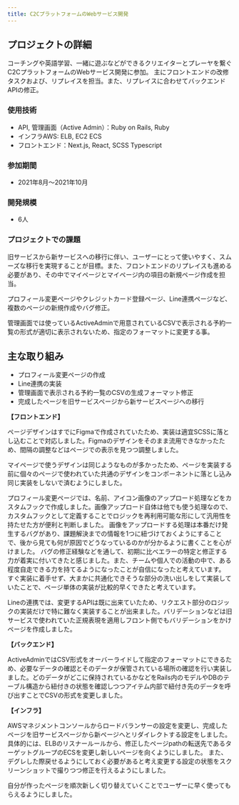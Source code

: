 ```yaml
---
title: C2CプラットフォームのWebサービス開発
---
```


## プロジェクトの詳細

コーチングや英語学習、一緒に遊ぶなどができるクリエイターとプレーヤを繋ぐC2CプラットフォームのWebサービス開発に参加。
主にフロントエンドの改修タスクおよび、リプレイスを担当。また、リプレイスに合わせてバックエンドAPIの修正。

### 使用技術

- API, 管理画面（Active Admin）：Ruby on Rails, Ruby
- インフラAWS: ELB, EC2 ECS
- フロントエンド：Next.js, React, SCSS Typescript

### 参加期間

- 2021年8月〜2021年10月

### 開発規模

- 6人

### プロジェクトでの課題

旧サービスから新サービスへの移行に伴い、ユーザーにとって使いやすく、スムーズな移行を実現することが目標。また、フロントエンドのリプレイスも進める必要があり、その中でマイページとマイページ内の項目の新規ページ作成を担当。

プロフィール変更ページやクレジットカード登録ページ、Line連携ページなど、複数のページの新規作成やバグ修正。

管理画面では使っているActiveAdminで用意されているCSVで表示される予約一覧の形式が適切に表示されないため、指定のフォーマットに変更する事。

## 主な取り組み

- プロフィール変更ページの作成
- Line連携の実装
- 管理画面で表示される予約一覧のCSVの生成フォーマット修正
- 完成したページを旧サービスページから新サービスページへの移行

**【フロントエンド】**

ページデザインはすでにFigmaで作成されていたため、実装は適宜SCSSに落とし込むことで対応しました。Figmaのデザインをそのまま流用できなかったため、間隔の調整などはページでの表示を見つつ調整しました。

マイページで使うデザインは同じようなものが多かったため、ページを実装する前に個々のページで使われていた共通のデザインをコンポーネントに落とし込み同じ実装をしないで済むようにしました。

プロフィール変更ページでは、名前、アイコン画像のアップロード処理などをカスタムフックで作成しました。画像アップロード自体は他でも使う処理なので、カスタムフックとして定義することでロジックを再利用可能な形にして汎用性を持たせた方が便利と判断しました。
画像をアップロードする処理は本番だけ発生するバグがあり、課題解決までの情報を1つに紐づけておくようにすることで、後から見ても何が原因でどうなっているのかが分かるように書くことを心がけました。
バグの修正経験などを通して、初期に比べエラーの特定と修正する力が着実に付いてきたと感じました。また、チームや個人での活動の中で、ある程度自走できる力を持てるようになったことが自信になったと考えています。
すぐ実装に着手せず、大まかに共通化できそうな部分の洗い出しをして実装していたことで、ページ単体の実装が比較的早くできたと考えています。

Lineの連携では、変更するAPIは既に出来ていたため、リクエスト部分のロジックの実装だけで特に難なく実装することが出来ました。バリデーションなどは旧サービスで使われていた正規表現を適用しフロント側でもバリデーションをかけページを作成しました。

**【バックエンド】**

ActiveAdminではCSV形式をオーバーライドして指定のフォーマットにできるため、必要なデータの確認とそのデータが保管されている場所の確認を行い実装しました。どのデータがどこに保持されているかなどをRails内のモデルやDBのテーブル構造から紐付きの状態を確認しつつアイテム内部で紐付き先のデータを呼び出すことでCSVの形式を変更しました。

**【インフラ】**

AWSマネジメントコンソールからロードバランサーの設定を変更し、完成したページを旧サービスページから新ページへとリダイレクトする設定をしました。具体的には、ELBのリスナールールから、修正したページpathの転送先であるターゲットグループのECSを変更し新しいページを向くようにしました。
また、デグレした際戻せるようにしておく必要があると考え変更する設定の状態をスクリーンショットで撮りつつ修正を行えるようにしました。

自分が作ったページを順次新しく切り替えていくことでユーザーに早く使ってもらえるようにしました。
